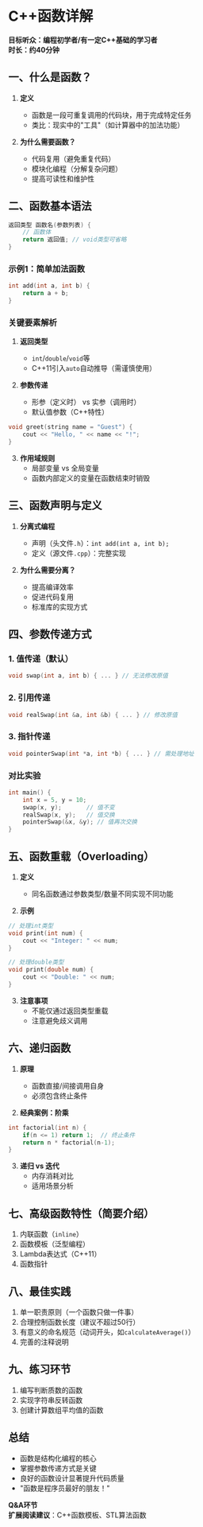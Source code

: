 # **C++函数详解**  
**目标听众：编程初学者/有一定C++基础的学习者**  
**时长：约40分钟**

## **一、什么是函数？**

1. **定义**  
   - 函数是一段可重复调用的代码块，用于完成特定任务  
   - 类比：现实中的"工具"（如计算器中的加法功能）  

2. **为什么需要函数？**  
   - 代码复用（避免重复代码）  
   - 模块化编程（分解复杂问题）  
   - 提高可读性和维护性  

## **二、函数基本语法**

```cpp
返回类型 函数名(参数列表) {
    // 函数体
    return 返回值; // void类型可省略
}
```

### **示例1：简单加法函数**
```cpp
int add(int a, int b) {
    return a + b;
}
```

### **关键要素解析**
1. **返回类型**  
   - `int`/`double`/`void`等  
   - C++11引入`auto`自动推导（需谨慎使用）

2. **参数传递**  
   - 形参（定义时） vs 实参（调用时）  
   - 默认值参数（C++特性）  
```cpp
void greet(string name = "Guest") {
    cout << "Hello, " << name << "!";
}
```

3. **作用域规则**  
   - 局部变量 vs 全局变量  
   - 函数内部定义的变量在函数结束时销毁

## **三、函数声明与定义**
1. **分离式编程**  
   - 声明（头文件`.h`）：`int add(int a, int b);`  
   - 定义（源文件`.cpp`）：完整实现

2. **为什么需要分离？**  
   - 提高编译效率  
   - 促进代码复用  
   - 标准库的实现方式

## **四、参数传递方式**

### **1. 值传递（默认）**
```cpp
void swap(int a, int b) { ... } // 无法修改原值
```

### **2. 引用传递**
```cpp
void realSwap(int &a, int &b) { ... } // 修改原值
```

### **3. 指针传递**
```cpp
void pointerSwap(int *a, int *b) { ... } // 需处理地址
```

### **对比实验**
```cpp
int main() {
    int x = 5, y = 10;
    swap(x, y);       // 值不变
    realSwap(x, y);   // 值交换
    pointerSwap(&x, &y); // 值再次交换
}
```

## **五、函数重载（Overloading）**
1. **定义**  
   - 同名函数通过参数类型/数量不同实现不同功能  

2. **示例**
```cpp
// 处理int类型
void print(int num) { 
    cout << "Integer: " << num; 
}

// 处理double类型
void print(double num) {
    cout << "Double: " << num;
}
```

3. **注意事项**  
   - 不能仅通过返回类型重载  
   - 注意避免歧义调用

## **六、递归函数**
1. **原理**  
   - 函数直接/间接调用自身  
   - 必须包含终止条件

2. **经典案例：阶乘**
```cpp
int factorial(int n) {
    if(n <= 1) return 1;  // 终止条件
    return n * factorial(n-1);
}
```

3. **递归 vs 迭代**  
   - 内存消耗对比  
   - 适用场景分析

## **七、高级函数特性（简要介绍）**
1. 内联函数（`inline`）  
2. 函数模板（泛型编程）  
3. Lambda表达式（C++11）  
4. 函数指针

## **八、最佳实践**
1. 单一职责原则（一个函数只做一件事）  
2. 合理控制函数长度（建议不超过50行）  
3. 有意义的命名规范（动词开头，如`calculateAverage()`）  
4. 完善的注释说明
## **九、练习环节**
1. 编写判断质数的函数  
2. 实现字符串反转函数  
3. 创建计算数组平均值的函数

## **总结**
- 函数是结构化编程的核心  
- 掌握参数传递方式是关键  
- 良好的函数设计显著提升代码质量  
- "函数是程序员最好的朋友！"

**Q&A环节**  
**扩展阅读建议**：C++函数模板、STL算法函数
